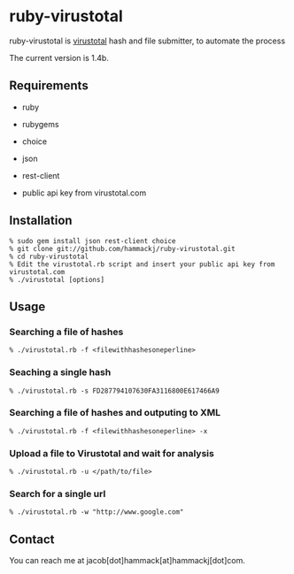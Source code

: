 ruby-virustotal
===

ruby-virustotal is [virustotal](http://www.virustotal.org) hash and file submitter, to automate the process

The current version is 1.4b.

Requirements
---

* ruby
* rubygems
* choice
* json
* rest-client

* public api key from virustotal.com

Installation
---

	% sudo gem install json rest-client choice
	% git clone git://github.com/hammackj/ruby-virustotal.git
	% cd ruby-virustotal
	% Edit the virustotal.rb script and insert your public api key from virustotal.com
	% ./virustotal [options]

Usage
---

### Searching a file of hashes

	% ./virustotal.rb -f <filewithhashesoneperline>

### Seaching a single hash

	% ./virustotal.rb -s FD287794107630FA3116800E617466A9
 
### Searching a file of hashes and outputing to XML
	% ./virustotal.rb -f <filewithhashesoneperline> -x

### Upload a file to Virustotal and wait for analysis
	% ./virustotal.rb -u </path/to/file>

### Search for a single url 
	% ./virustotal.rb -w "http://www.google.com"

Contact
---

You can reach me at jacob[dot]hammack[at]hammackj[dot]com.
